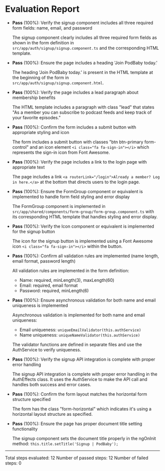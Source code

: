 # Evaluation Report

- **Pass** (100%): Verify the signup component includes all three required form fields: name, email, and password
  
  The signup component clearly includes all three required form fields as shown in the form definition in `src/app/auth/signup/signup.component.ts` and the corresponding HTML template.

- **Pass** (100%): Ensure the page includes a heading 'Join PodBaby today.'
  
  The heading 'Join PodBaby today.' is present in the HTML template at the beginning of the form in `src/app/auth/signup/signup.component.html`.

- **Pass** (100%): Verify the page includes a lead paragraph about membership benefits
  
  The HTML template includes a paragraph with class "lead" that states "As a member you can subscribe to podcast feeds and keep track of your favorite episodes."

- **Pass** (100%): Confirm the form includes a submit button with appropriate styling and icon
  
  The form includes a submit button with classes "btn btn-primary form-control" and an icon element `<i class="fa fa-sign-in"></i>` which represents the sign-in icon from Font Awesome.

- **Pass** (100%): Verify the page includes a link to the login page with appropriate text
  
  The page includes a link `<a routerLink="/login">Already a member? Log in here.</a>` at the bottom that directs users to the login page.

- **Pass** (100%): Ensure the FormGroup component or equivalent is implemented to handle form field styling and error display
  
  The FormGroup component is implemented in `src/app/shared/components/form-group/form-group.component.ts` with its corresponding HTML template that handles styling and error display.

- **Pass** (100%): Verify the Icon component or equivalent is implemented for the signup button
  
  The icon for the signup button is implemented using a Font Awesome icon `<i class="fa fa-sign-in"></i>` within the button.

- **Pass** (100%): Confirm all validation rules are implemented (name length, email format, password length)
  
  All validation rules are implemented in the form definition:
  - Name: required, minLength(3), maxLength(60)
  - Email: required, email format
  - Password: required, minLength(6)

- **Pass** (100%): Ensure asynchronous validation for both name and email uniqueness is implemented
  
  Asynchronous validation is implemented for both name and email uniqueness:
  - Email uniqueness: `uniqueEmailValidator(this.authService)`
  - Name uniqueness: `uniqueNameValidator(this.authService)`
  
  The validator functions are defined in separate files and use the AuthService to verify uniqueness.

- **Pass** (100%): Verify the signup API integration is complete with proper error handling
  
  The signup API integration is complete with proper error handling in the AuthEffects class. It uses the AuthService to make the API call and handles both success and error cases.

- **Pass** (100%): Confirm the form layout matches the horizontal form structure specified
  
  The form has the class "form-horizontal" which indicates it's using a horizontal layout structure as specified.

- **Pass** (100%): Ensure the page has proper document title setting functionality
  
  The signup component sets the document title properly in the ngOnInit method: `this.title.setTitle('Signup | PodBaby');`

---

Total steps evaluated: 12
Number of passed steps: 12
Number of failed steps: 0